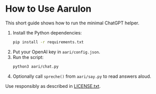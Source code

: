 # How to Use Aarulon

This short guide shows how to run the minimal ChatGPT helper.

1. Install the Python dependencies:
   ```bash
   pip install -r requirements.txt
   ```
2. Put your OpenAI key in `aari/config.json`.
3. Run the script:
   ```bash
   python3 aari/chat.py
   ```
4. Optionally call `spreche()` from `aari/say.py` to read answers aloud.

Use responsibly as described in [LICENSE.txt](LICENSE.txt).
